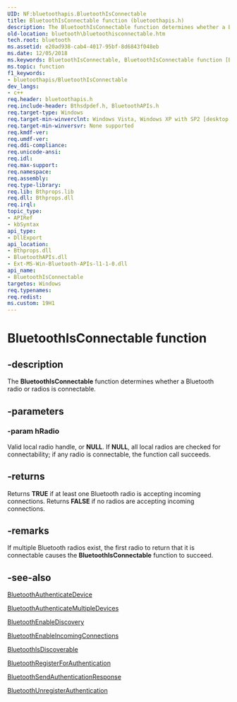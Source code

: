 ```yaml
---
UID: NF:bluetoothapis.BluetoothIsConnectable
title: BluetoothIsConnectable function (bluetoothapis.h)
description: The BluetoothIsConnectable function determines whether a Bluetooth radio or radios is connectable.
old-location: bluetooth\bluetoothisconnectable.htm
tech.root: bluetooth
ms.assetid: e20ad938-cab4-4017-95bf-8d6843f048eb
ms.date: 12/05/2018
ms.keywords: BluetoothIsConnectable, BluetoothIsConnectable function [Bluetooth], bluetooth.bluetoothisconnectable, bluetoothapis/BluetoothIsConnectable
ms.topic: function
f1_keywords:
- bluetoothapis/BluetoothIsConnectable
dev_langs:
- c++
req.header: bluetoothapis.h
req.include-header: Bthsdpdef.h, BluetoothAPIs.h
req.target-type: Windows
req.target-min-winverclnt: Windows Vista, Windows XP with SP2 [desktop apps only]
req.target-min-winversvr: None supported
req.kmdf-ver: 
req.umdf-ver: 
req.ddi-compliance: 
req.unicode-ansi: 
req.idl: 
req.max-support: 
req.namespace: 
req.assembly: 
req.type-library: 
req.lib: Bthprops.lib
req.dll: Bthprops.dll
req.irql: 
topic_type:
- APIRef
- kbSyntax
api_type:
- DllExport
api_location:
- Bthprops.dll
- BluetoothAPIs.dll
- Ext-MS-Win-Bluetooth-APIs-l1-1-0.dll
api_name:
- BluetoothIsConnectable
targetos: Windows
req.typenames: 
req.redist: 
ms.custom: 19H1
---
```


# BluetoothIsConnectable function


## -description


The <b>BluetoothIsConnectable</b> function determines whether a Bluetooth radio or radios is connectable.


## -parameters




### -param hRadio

Valid local radio handle, or <b>NULL</b>. If <b>NULL</b>, all local radios are checked for connectability; if any radio is connectable, the function call succeeds.


## -returns



Returns <b>TRUE</b> if at least one Bluetooth radio is accepting incoming connections. Returns <b>FALSE</b> if no radios are accepting incoming connections.




## -remarks



If multiple Bluetooth radios exist, the first radio to return that it is connectable causes the <b>BluetoothIsConnectable</b> function to succeed.




## -see-also




<a href="https://docs.microsoft.com/windows/desktop/api/bluetoothapis/nf-bluetoothapis-bluetoothauthenticatedevice">BluetoothAuthenticateDevice</a>



<a href="https://docs.microsoft.com/windows/desktop/api/bluetoothapis/nf-bluetoothapis-bluetoothauthenticatemultipledevices">BluetoothAuthenticateMultipleDevices</a>



<a href="https://docs.microsoft.com/windows/desktop/api/bluetoothapis/nf-bluetoothapis-bluetoothenablediscovery">BluetoothEnableDiscovery</a>



<a href="https://docs.microsoft.com/windows/desktop/api/bluetoothapis/nf-bluetoothapis-bluetoothenableincomingconnections">BluetoothEnableIncomingConnections</a>



<a href="https://docs.microsoft.com/windows/desktop/api/bluetoothapis/nf-bluetoothapis-bluetoothisdiscoverable">BluetoothIsDiscoverable</a>



<a href="https://docs.microsoft.com/windows/desktop/api/bluetoothapis/nf-bluetoothapis-bluetoothregisterforauthentication">BluetoothRegisterForAuthentication</a>



<a href="https://docs.microsoft.com/windows/desktop/api/bluetoothapis/nf-bluetoothapis-bluetoothsendauthenticationresponse">BluetoothSendAuthenticationResponse</a>



<a href="https://docs.microsoft.com/windows/desktop/api/bluetoothapis/nf-bluetoothapis-bluetoothunregisterauthentication">BluetoothUnregisterAuthentication</a>
 

 

